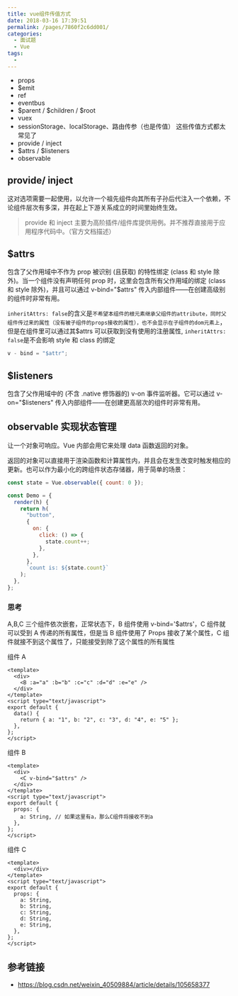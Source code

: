 ```yaml
---
title: vue组件传值方式
date: 2018-03-16 17:39:51
permalink: /pages/7860f2c6dd001/
categories:
  - 面试题
  - Vue
tags:
  -
---
```


- props
- \$emit
- ref
- eventbus
- \$parent / \$children / \$root
- vuex
- sessionStorage、localStorage、路由传参（也是传值） 这些传值方式都太常见了
- provide / inject
- \$attrs / \$listeners
- observable

<!-- more -->

## provide/ inject

这对选项需要一起使用，以允许一个祖先组件向其所有子孙后代注入一个依赖，不论组件层次有多深，并在起上下游关系成立的时间里始终生效。

> provide 和 inject 主要为高阶插件/组件库提供用例。并不推荐直接用于应用程序代码中。（官方文档描述）

## \$attrs

包含了父作用域中不作为 prop 被识别 (且获取) 的特性绑定 (class 和 style 除外)。当一个组件没有声明任何 prop 时，这里会包含所有父作用域的绑定 (class 和 style 除外)，并且可以通过 v-bind="\$attrs" 传入内部组件——在创建高级别的组件时非常有用。

`inheritAttrs: false`的含义是`不希望本组件的根元素继承父组件的attribute，同时父组件传过来的属性（没有被子组件的props接收的属性），也不会显示在子组件的dom元素上`，但是在组件里可以通过其\$attrs 可以获取到没有使用的注册属性, `inheritAttrs: false`是不会影响 style 和 class 的绑定

```js
v - bind = "$attr";
```

## \$listeners

包含了父作用域中的 (不含 .native 修饰器的) v-on 事件监听器。它可以通过 v-on="\$listeners" 传入内部组件——在创建更高层次的组件时非常有用。

## observable 实现状态管理

让一个对象可响应。Vue 内部会用它来处理 data 函数返回的对象。

返回的对象可以直接用于渲染函数和计算属性内，并且会在发生改变时触发相应的更新。也可以作为最小化的跨组件状态存储器，用于简单的场景：

```js
const state = Vue.observable({ count: 0 });

const Demo = {
  render(h) {
    return h(
      "button",
      {
        on: {
          click: () => {
            state.count++;
          },
        },
      },
      `count is: ${state.count}`
    );
  },
};
```

### 思考

A,B,C 三个组件依次嵌套，正常状态下，B 组件使用 v-bind='\$attrs'，C 组件就可以受到 A 传递的所有属性，但是当 B 组件使用了 Props 接收了某个属性，C 组件就接不到这个属性了，只能接受到除了这个属性的所有属性

组件 A

```vue
<template>
  <div>
    <B :a="a" :b="b" :c="c" :d="d" :e="e" />
  </div>
</template>
<script type="text/javascript">
export default {
  data() {
    return { a: "1", b: "2", c: "3", d: "4", e: "5" };
  },
};
</script>
```

组件 B

```vue
<template>
  <div>
    <C v-bind="$attrs" />
  </div>
</template>
<script type="text/javascript">
export default {
  props: {
    a: String, // 如果这里有a，那么C组件将接收不到a
  },
};
</script>
```

组件 C

```vue
<template>
  <div></div>
</template>
<script type="text/javascript">
export default {
  props: {
    a: String,
    b: String,
    c: String,
    d: String,
    e: String,
  },
};
</script>
```

## 参考链接

- <https://blog.csdn.net/weixin_40509884/article/details/105658377>
